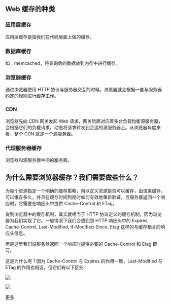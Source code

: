 ## Web 缓存的种类

### 应用层缓存

应用层缓存是指我们在代码层面上做的缓存。

### 数据库缓存

如：memcached，将查询后的数据放到内存中进行缓存。

### 浏览器缓存

通过浏览器使用 HTTP 协议与服务器交互的时候，浏览器就会根据一套与服务器约定的规则进行缓存工作。

### CDN

浏览器先向 CDN 网关发起 Web 请求，网关后面对应着多台负载均衡源服务器，会根据它们的负载请求，动态将请求转发到合适的源服务器上。从浏览器角度来看，整个 CDN 就是一个源服务器。

### 代理服务器缓存

浏览器和源服务器中间的服务器。

## 为什么需要浏览器缓存？我们需要做些什么？

为每个资源指定一个明确的缓存策略，用以定义资源是否可以缓存，由谁来缓存，可以缓存多久，并且在缓存时间到期时如何有效地重新验证。当服务器返回一个响应时，它需要在响应头中提供 Cache-Control 和 ETag。

说到浏览器中的缓存机制，其实就相当于 HTTP 协议定义的缓存机制，因为浏览器为我们实现了它。一般情况下我们会想到到 HTTP 响应头中的 Expires, Cache-Control, Last-Modified, If-Modified-Since, Etag 这样的与缓存相关的响应头信息。

但是这里我们说服务器返回一个响应时提供必要的 Cache-Control 和 Etag 即可。

这是为什么呢？因为 Cache-Control 与 Expires 的作用一致，Last-Modified 与 ETag 的作用也相近。但它们有以下区别：

![](http://jbcdn2.b0.upaiyun.com/2016/01/5ad70e71eef9b90a79ac6f3ac207d4e9.jpg)

![](http://jbcdn2.b0.upaiyun.com/2016/01/aee37d9ab5ab08910261079974e89231.jpg)

[更多](http://web.jobbole.com/84874/?utm_source=tuicool&utm_medium=referral)

